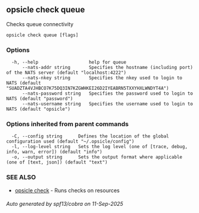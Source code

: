 ## opsicle check queue

Checks queue connectivity

```
opsicle check queue [flags]
```

### Options

```
  -h, --help                   help for queue
      --nats-addr string       Specifies the hostname (including port) of the NATS server (default "localhost:4222")
      --nats-nkey string       Specifies the nkey used to login to NATS (default "SUADZTA4VJHBCO7K75DQ3IN7KZGWHKEI26D2IYEABRN5TXXYHXLWNDYT4A")
      --nats-password string   Specifies the password used to login to NATS (default "password")
      --nats-username string   Specifies the username used to login to NATS (default "opsicle")
```

### Options inherited from parent commands

```
  -C, --config string      Defines the location of the global configuration used (default "~/.opsicle/config")
  -l, --log-level string   Sets the log level (one of [trace, debug, info, warn, error]) (default "info")
  -o, --output string      Sets the output format where applicable (one of [text, json]) (default "text")
```

### SEE ALSO

* [opsicle check](cli/opsicle_check.md)	 - Runs checks on resources

###### Auto generated by spf13/cobra on 11-Sep-2025
